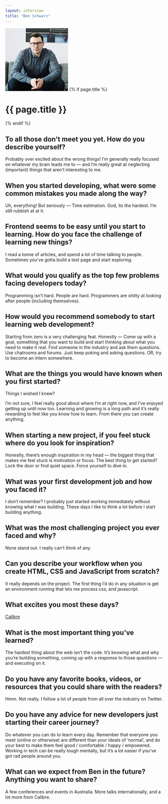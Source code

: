 ```yaml
---
layout: interview
title: "Ben Schwarz"
---
```


<img class="" src="/assets/images/portrait-ben-schwarz.jpg" alt="Photo Ben Schwarz"  />
{% if page.title %}
  <h1 class="">{{ page.title }}</h1>
{% endif %}

## To all those don't meet you yet. How do you describe yourself?

Probably over excited about the wrong things! I’m generally really focused on whatever my brain leads me to — and I’m really great at neglecting (important) things that aren’t interesting to me.

## When you started developing, what were some common mistakes you made along the way?

Uh, everything! But seriously — Time estimation. God, its the hardest. I’m still rubbish at at it.

## Frontend seems to be easy until you start to learning. How do you face the challenge of learning new things?

I read a tonne of articles, and spend a lot of time talking to people. Sometimes you’ve gotta build a test page and start exploring.

## What would you qualify as the top few problems facing developers today?

Programming isn’t hard. People are hard. Programmers are shitty at looking after people (including themselves).

## How would you recommend somebody to start learning web development?

Starting from zero is a very challenging feat. Honestly — Come up with a goal, something that you want to build and start thinking about what you need to make it real. Find someone in the industry and ask them questions. Use chatrooms and forums. Just keep poking and asking questions. OR, try to become an intern somewhere.

## What are the things you would have known when you first started?

Things I wished I knew?

I’m not sure, I feel really good about where I’m at right now, and I’ve enjoyed getting up until now too. Learning and growing is a long path and it’s really rewarding to feel like you know how to learn. From there you can create anything.

## When starting a new project, if you feel stuck where do you look for inspiration?

Honestly, there’s enough inspiration in my head — the biggest thing that makes me feel stuck is motivation or focus. The best thing to get started? Lock the door or find quiet space. Force yourself to dive in.

## What was your first development job and how you faced it?

I don’t remember? I probably just started working immediately without knowing what I was building. These days I like to think a lot before I start building anything.

## What was the most challenging project you ever faced and why?

None stand out. I really can’t think of any.

## Can you describe your workflow when you create HTML, CSS and JavaScript from scratch?

It really depends on the project. The first thing I’d do in any situation is get an environment running that lets me process css, and javascript.

## What excites you most these days?

[Calibre](https://calibreapp.com)

## What is the most important thing you’ve learned?

The hardest thing about the web isn’t the code. It’s knowing what and why you’re building something, coming up with a response to those questions — and executing on it.

## Do you have any favorite books, videos, or resources that you could share with the readers?

Hmm. Not really. I follow a lot of people from all over the industry on Twitter.

## Do you have any advice for new developers just starting their career journey?

Do whatever you can do to learn every day. Remember that everyone you meet (online or otherwise) are different than your ideals of ‘normal’, and do your best to make them feel good / comfortable / happy / empowered. Working in tech can be really tough mentally, but it’s a lot easier if you’ve got rad people around you.

## What can we expect from Ben in the future? Anything you want to share?

A few conferences and events in Australia. More talks internationally, and a lot more from Calibre.
